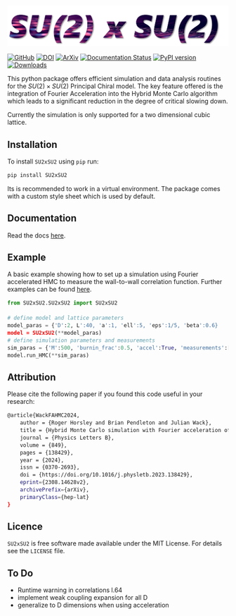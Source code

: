 ![logo](https://github.com/JulianWack/SU2xSU2/raw/master/logo.png)

[![GitHub](https://img.shields.io/badge/GitHub-JulianWack%2FSU2xSU2-blue?logo=GitHub)](https://github.com/JulianWack/SU2xSU2)
[![DOI](https://zenodo.org/badge/668764614.svg)](https://zenodo.org/badge/latestdoi/668764614)
[![ArXiv](https://img.shields.io/badge/arXiv-2308.14628v2-%23B31B1B?logo=arxiv)](https://arxiv.org/abs/2308.14628v2)
[![Documentation Status](https://readthedocs.org/projects/su2xsu2/badge/?version=stable)](https://su2xsu2.readthedocs.io/en/stable/?badge=stable)
[![PyPI version](https://badge.fury.io/py/SU2xSU2.svg)](https://badge.fury.io/py/SU2xSU2)
[![Downloads](https://static.pepy.tech/badge/SU2xSU2)](https://pepy.tech/project/SU2xSU2)

This python package offers efficient simulation and data analysis routines for the $SU(2) \times SU(2)$ Principal Chiral model. The key feature offered is the integration of Fourier Acceleration into the Hybrid Monte Carlo algorithm which leads to a significant reduction in the degree of critical slowing down.

Currently the simulation is only supported for a two dimensional cubic lattice.

## Installation 
To install ``SU2xSU2`` using ``pip`` run:

```bash
pip install SU2xSU2
```
Its is recommended to work in a virtual environment. The package comes with a custom style sheet which is used by default.


## Documentation
Read the docs [here](https://su2xsu2.readthedocs.io/).


## Example
A basic example showing how to set up a simulation using Fourier accelerated HMC to measure the wall-to-wall correlation function.
Further examples can be found [here](https://su2xsu2.readthedocs.io/en/stable/usage.html#examples).
```python
from SU2xSU2.SU2xSU2 import SU2xSU2

# define model and lattice parameters 
model_paras = {'D':2, L':40, 'a':1, 'ell':5, 'eps':1/5, 'beta':0.6}
model = SU2xSU2(**model_paras)
# define simulation parameters and measurements
sim_paras = {'M':500, 'burnin_frac':0.5, 'accel':True, 'measurements':[model.ww_correlation_func], 'chain_paths':['corfunc_chain.npy']}
model.run_HMC(**sim_paras) 
```


## Attribution

Please cite the following paper if you found this code useful in your research:
```bash
@article{WackFAHMC2024,
    author = {Roger Horsley and Brian Pendleton and Julian Wack},
    title = {Hybrid Monte Carlo simulation with Fourier acceleration of the N = 2 principal chiral model in two dimensions},
    journal = {Physics Letters B},
    volume = {849},
    pages = {138429},
    year = {2024},
    issn = {0370-2693},
    doi = {https://doi.org/10.1016/j.physletb.2023.138429},
    eprint={2308.14628v2},
    archivePrefix={arXiv},
    primaryClass={hep-lat}
}
```


## Licence

``SU2xSU2`` is free software made available under the MIT License. For details see the `LICENSE` file.

## To Do
- Runtime warning in correlations l.64
- implement weak coupling expansion for all D
- generalize to D dimensions when using acceleration 
<!-- check self.L**2 -> self.L**self.D (test equpartition, ) and FFT from 2 to D dimensional (also in test_simulation.test_equipartition() )-->